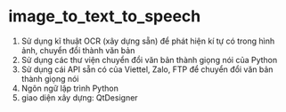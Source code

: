 # image_to_text_to_speech
1. Sử dụng kĩ thuật OCR (xây dựng sẵn) để phát hiện kí tự có trong hình ảnh, chuyển đổi thành văn bản
2. Sử dụng các thư viện chuyển đổi văn bản thành giọng nói của Python
3. Sử dụng cái API sẵn có của Viettel, Zalo, FTP để chuyển đổi văn bản thành giọng nói
4. Ngôn ngữ lập trình Python
5. giao diện xây dựng: QtDesigner
